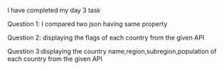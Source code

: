 I have completed my day 3 task

Question 1: I compared two json having same property

Question 2: displaying the flags of each country from the given API

Question 3:displaying the country name,region,subregion,population of each country from the given API

